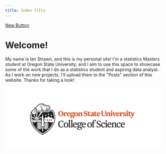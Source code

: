 ```yaml
---
title: Index Title
---
```


<a href="https://www.linkedin.com/in/ian-strawn-548234255" class="btn">New Button</a>

# Welcome!

My name is Ian Strawn, and this is my personal site! I'm a statistics Masters student at Oregon State University, and I aim to use this space to showcase some of the work that I do as a statistics student and aspiring data analyst. As I work on new projects, I'll upload them to the "Posts" section of this website. Thanks for taking a look!

![Oregon State College of Science Logo](cos_logo.png)
